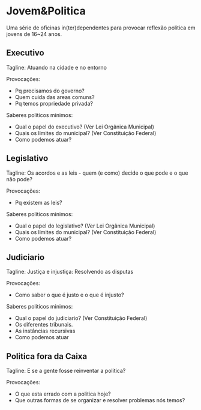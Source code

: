# Jovem&Politica

Uma série de oficinas in(ter)dependentes para provocar reflexão politica em jovens de 16~24 anos.

## Executivo

Tagline: Atuando na cidade e no entorno

Provocações:
* Pq precisamos do governo?
* Quem cuida das areas comuns?
* Pq temos propriedade privada?

Saberes politicos minimos:
* Qual o papel do executivo? (Ver Lei Orgânica Municipal)
* Quais os limites do municipal? (Ver Constituição Federal)
* Como podemos atuar?

## Legislativo

Tagline: Os acordos e as leis - quem (e como) decide o que pode e o que não pode?

Provocações:
* Pq existem as leis?

Saberes politicos minimos:
* Qual o papel do legislativo? (Ver Lei Orgânica Municipal)
* Quais os limites do municipal? (Ver Constituição Federal)
* Como podemos atuar?

## Judiciario

Tagline: Justiça e injustiça: Resolvendo as disputas

Provocações:
* Como saber o que é justo e o que é injusto?

Saberes politicos minimos:
* Qual o papel do judiciario? (Ver Constituição Federal)
* Os diferentes tribunais.
* As instâncias recursivas
* Como podemos atuar

## Politica fora da Caixa

Tagline: E se a gente fosse reinventar a politica?

Provocações:
* O que esta errado com a politica hoje?
* Que outras formas de se organizar e resolver problemas nós temos?